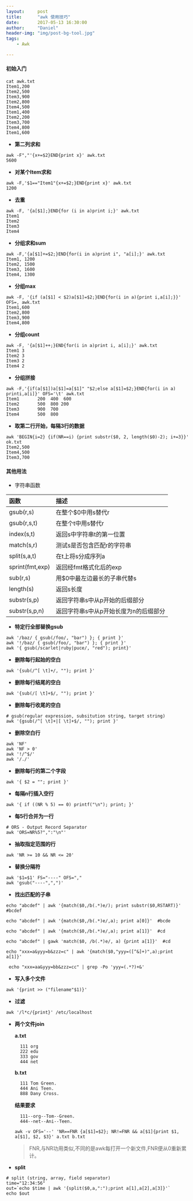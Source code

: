 ```yaml
---
layout:     post
title:      "awk 使用技巧"
date:       2017-05-13 16:30:00
author:     "Daniel"
header-img: "img/post-bg-tool.jpg"
tags:
    - Awk

---
```


####	初始入门
```	shell
cat awk.txt
Item1,200
Item2,500
Item3,900
Item2,800
Item4,500
Item1,400
Item2,200
Item3,700
Item4,800
Item1,600
```

-	**第二列求和**
```	shell
awk -F","'{x+=$2}END{print x}' awk.txt
5600
```

-	**对某个Item求和**
```	shell
awk -F,'$1=="Item1"{x+=$2;}END{print x}' awk.txt
1200
```

-	**去重**
```	shell
awk -F, '{a[$1];}END{for (i in a)print i;}' awk.txt
Item1
Item2
Item3
Item4
```

-	**分组求和sum**
```	shell
awk -F,'{a[$1]+=$2;}END{for(i in a)print i", "a[i];}' awk.txt
Item1, 1200
Item2, 1500
Item3, 1600
Item4, 1300
```

-	**分组max**
```	shell
awk -F, '{if (a[$1] < $2)a[$1]=$2;}END{for(i in a){print i,a[i];}}' OFS=, awk.txt
Item1,600
Item2,800
Item3,900
Item4,800
```
-	**分组count**
```	shell
awk -F, '{a[$1]++;}END{for(i in a)print i, a[i];}' awk.txt
Item1 3
Item2 3
Item3 2
Item4 2
```

-	**分组拼接**
```	shell
awk -F,'{if(a[$1])a[$1]=a[$1]" "$2;else a[$1]=$2;}END{for(i in a) printi,a[i]}' OFS='\t' awk.txt
Item1       200  400  600
Item2       500  800 200
Item3       900  700
Item4       500  800
```
-	**取第二行开始，每隔3行的数据**
```	shell
awk 'BEGIN{i=2} {if(NR==i) {print substr($0, 2, length($0)-2); i+=3}}' ok.txt
Item2,500
Item4,500
Item3,700
```

####	其他用法

-	字符串函数

|函数|描述|
|:--|:--|
|gsub(r,s)|在整个$0中用s替代r|
|gsub(r,s,t)|在整个t中用s替代r|
|index(s,t)|返回s中字符串t的第一位置|
|match(s,r)|测试s是否包含匹配r的字符串|
|split(s,a,t)|在t上将s分成序列a|
|sprint(fmt,exp)|返回经fmt格式化后的exp|
|sub(r,s)|用$0中最左边最长的子串代替s|
|length(s)|返回s长度|
|substr(s,p)|返回字符串s中从p开始的后缀部分|
|substr(s,p,n)|返回字符串s中从p开始长度为n的后缀部分|


-	**特定行全部替换gsub**
``` shell
awk '/baz/ { gsub(/foo/, "bar") }; { print }'
awk '!/baz/ { gsub(/foo/, "bar") }; { print }'
awk '{ gsub(/scarlet|ruby|puce/, "red"); print}'
```

-	**删除每行起始的空白**
```	shell 
awk '{sub(/^[ \t]+/, ""); print }'
```

-	**删除每行结尾的空白**
```	shell
awk '{sub(/[ \t]+$/, ""); print }'
```

-	**删除每行收尾的空白**
```	shell
# gsub(regular expression, subsitution string, target string)
awk '{gsub(/^[ \t]+|[ \t]+$/, ""); print }'
```

-	**删除空白行**
```	shell	
awk 'NF'
awk 'NF > 0'
awk '!/^$/'
awk '/./'
```

-	**删除每行的第二个字段**
```	shell
awk '{ $2 = ""; print }'
```

-	**每隔n行插入空行**
```	shell
awk '{ if ((NR % 5) == 0) printf("\n"); print; }'
```

-	**每5行合并为一行**
``` shell
# ORS - Output Record Separator 
awk 'ORS=NR%5?",":"\n"'
```

-	**抽取指定范围的行**
```	shell
awk 'NR >= 10 && NR <= 20'
```

-	**替换分隔符**
```	shell
awk '$1=$1' FS="----" OFS=","
awk 'gsub("----",",")'
```

-	**找出匹配的子串**
``` shell
echo "abcdef" | awk '{match($0,/b(.*)e/); print substr($0,RSTART)}'  #bcdef
```
``` shell
echo "abcdef" | awk '{match($0,/b(.*)e/,a); print a[0]}'  #bcde
```
``` shell
echo "abcdef" | awk '{match($0,/b(.*)e/,a); print a[1]}'  #cd
```
``` shell
echo "abcdef" | gawk 'match($0, /b(.*)e/, a) {print a[1]}'  #cd
```
``` shell
echo "xxx=a&yyy=b&zzz=c" | awk '{match($0,"yyy=([^&]+)",a);print a[1]}'
```

``` shell
 echo "xxx=aa&yyy=bb&zzz=cc" | grep -Po 'yyy=(.*?)+&'
```

-	**写入多个文件**
```	shell
awk '{print >> ("filename"$1)}'
```

- **过滤**
``` shell
awk '/l*c/{print}' /etc/localhost
```

- **两个文件join**

   	**a.txt**

	   	111 org
	   	222 edu
	   	333 gov 
	   	444 net

   	**b.txt**

	   	111 Tom Green.
	   	444 Ani Teen.
	   	888 Dany Cross. 

	**结果要求**

		111--org--Tom--Green.
		444--net--Ani--Teen.

	```shell
	awk -v OFS='--' 'NR==FNR {a[$1]=$2}; NR!=FNR && a[$1]{print $1, a[$1], $2, $3}' a.txt b.txt 
	```
	> FNR,与NR功用类似,不同的是awk每打开一个新文件,FNR便从0重新累计。

- **split**
``` shell
# split (string, array, field separator)
time="12:34:56"
out=`echo $time | awk '{split($0,a,":");print a[1],a[2],a[3]}'`
echo $out
```






